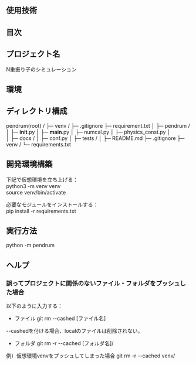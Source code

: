 ## 使用技術

## 目次

## プロジェクト名
N重振り子のシミュレーション

## 環境

## ディレクトリ構成
pendrum(root) /
 ├─ venv /
 ├─ .gitignore
 ├─ requirement.txt
 │
 ├─ pendrum /
 │   ├─ __init__.py
 │   ├─ __main__.py
 │   ├─ numcal.py
 │   ├─ physics_const.py
 │      
 │
 ├─ docs /
 │   ├─ conf.py
 │
 ├─ tests /
 │
 ├─ README.md
 ├─ .gitignore
 ├─ venv /
 └─ requirements.txt

## 開発環境構築

下記で仮想環境を立ち上げる：  
python3 -m venv venv  
source venv/bin/activate  


必要なモジュールをインストールする：  
pip install -r requirements.txt



## 実行方法
python -m pendrum


## ヘルプ
### 誤ってプロジェクトに関係のないファイル・フォルダをプッシュした場合

以下のように入力する：
* ファイル
git rm --cashed [ファイル名]

--cashedを付ける場合、localのファイルは削除されない。

* フォルダ
 git rm -r --cached [フォルダ名]/

 例）仮想環境venvをプッシュしてしまった場合
 git rm -r --cached venv/


